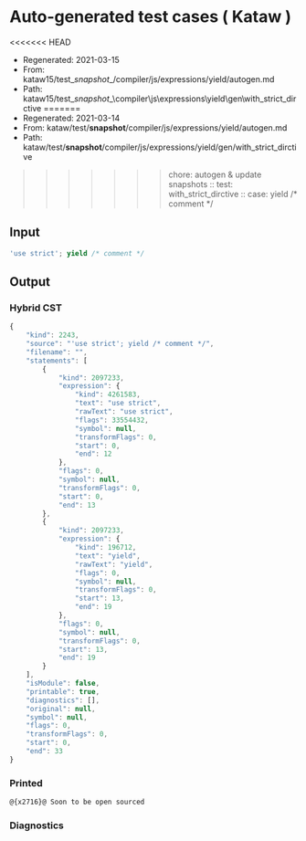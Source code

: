 # Auto-generated test cases ( Kataw )
<<<<<<< HEAD
- Regenerated: 2021-03-15
- From: kataw15/test\__snapshot__/compiler/js/expressions/yield/autogen.md
- Path: kataw15/test\__snapshot__\compiler\js\expressions\yield\gen\with_strict_dirctive
=======
- Regenerated: 2021-03-14
- From: kataw/test/__snapshot__/compiler/js/expressions/yield/autogen.md
- Path: kataw/test/__snapshot__/compiler/js/expressions/yield/gen/with_strict_dirctive
>>>>>>> chore: autogen & update snapshots
> :: test: with_strict_dirctive
> :: case: yield /* comment */
## Input

`````js
'use strict'; yield /* comment */
`````

## Output

### Hybrid CST

```javascript
{
    "kind": 2243,
    "source": "'use strict'; yield /* comment */",
    "filename": "",
    "statements": [
        {
            "kind": 2097233,
            "expression": {
                "kind": 4261583,
                "text": "use strict",
                "rawText": "use strict",
                "flags": 33554432,
                "symbol": null,
                "transformFlags": 0,
                "start": 0,
                "end": 12
            },
            "flags": 0,
            "symbol": null,
            "transformFlags": 0,
            "start": 0,
            "end": 13
        },
        {
            "kind": 2097233,
            "expression": {
                "kind": 196712,
                "text": "yield",
                "rawText": "yield",
                "flags": 0,
                "symbol": null,
                "transformFlags": 0,
                "start": 13,
                "end": 19
            },
            "flags": 0,
            "symbol": null,
            "transformFlags": 0,
            "start": 13,
            "end": 19
        }
    ],
    "isModule": false,
    "printable": true,
    "diagnostics": [],
    "original": null,
    "symbol": null,
    "flags": 0,
    "transformFlags": 0,
    "start": 0,
    "end": 33
}
```

### Printed

```javascript
@{x2716}@ Soon to be open sourced
```

### Diagnostics

```javascript

```

